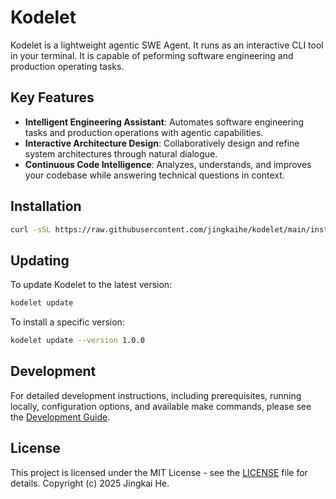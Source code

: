 # Kodelet

Kodelet is a lightweight agentic SWE Agent. It runs as an interactive CLI tool in your terminal. It is capable of peforming software engineering and production operating tasks.

## Key Features

- **Intelligent Engineering Assistant**: Automates software engineering tasks and production operations with agentic capabilities.
- **Interactive Architecture Design**: Collaboratively design and refine system architectures through natural dialogue.
- **Continuous Code Intelligence**: Analyzes, understands, and improves your codebase while answering technical questions in context.

## Installation

```bash
curl -sSL https://raw.githubusercontent.com/jingkaihe/kodelet/main/install.sh | bash
```

## Updating

To update Kodelet to the latest version:

```bash
kodelet update
```

To install a specific version:

```bash
kodelet update --version 1.0.0
```

## Development

For detailed development instructions, including prerequisites, running locally, configuration options, and available make commands, please see the [Development Guide](docs/DEVELOPMENT.md).

## License

This project is licensed under the MIT License - see the [LICENSE](LICENSE) file for details.
Copyright (c) 2025 Jingkai He.
